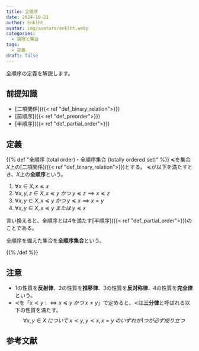 ```yaml
---
title: 全順序
date: 2024-10-21
author: Enklht
avatar: img/avatars/enklht.webp
categories:
  - 論理と集合
tags:
  - 定義
draft: false
---
```


全順序の定義を解説します。

<!--more-->

## 前提知識

- [二項関係]({{< ref "def_binary_relation">}})
- [前順序]({{< ref "def_preorder">}})
- [半順序]({{< ref "def_partial_order">}})

## 定義

{{% def "全順序 (total order)・全順序集合 (totally ordered set)" %}}
$\preceq$を集合$X$上の[二項関係]({{< ref "def_binary_relation">}})とする。
$\preceq$が以下を満たすとき、$X$上の**全順序**という。

1. $\forall x \in X, x \preceq x$
2. $\forall x, y, z \in X, x \preceq y \; かつ  \; y \preceq z \implies x \preceq z$
3. $\forall x, y \in X, x \preceq y \; かつ \; y \preceq x \implies x = y$
4. $\forall x, y \in X, x \preceq y \; または \; y \preceq x$

言い換えると、全順序とは4を満たす[半順序]({{< ref "def_partial_order">}})のことである。

全順序を備えた集合を**全順序集合**という。

{{% /def %}}

## 注意

- 1の性質を**反射律**、2の性質を**推移律**、3の性質を**反対称律**、4の性質を**完全律**という。
- $\prec$を「$x \prec y :\iff x \preceq y \; かつ \; x \neq y$」で定めると、$\prec$は**三分律**と呼ばれる以下の性質を満たす。
  $$\forall x, y \in X \;について\; x \prec y, y \prec x, x = y \; のいずれか1つが必ず成り立つ$$

## 参考文献
